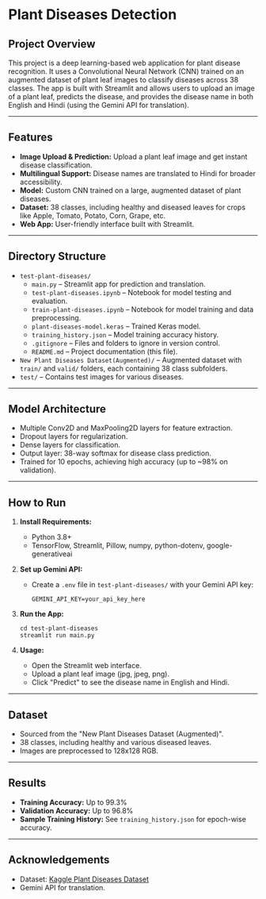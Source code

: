 # Plant Diseases Detection

## Project Overview

This project is a deep learning-based web application for plant disease recognition. It uses a Convolutional Neural Network (CNN) trained on an augmented dataset of plant leaf images to classify diseases across 38 classes. The app is built with Streamlit and allows users to upload an image of a plant leaf, predicts the disease, and provides the disease name in both English and Hindi (using the Gemini API for translation).

---

## Features

- **Image Upload & Prediction:** Upload a plant leaf image and get instant disease classification.
- **Multilingual Support:** Disease names are translated to Hindi for broader accessibility.
- **Model:** Custom CNN trained on a large, augmented dataset of plant diseases.
- **Dataset:** 38 classes, including healthy and diseased leaves for crops like Apple, Tomato, Potato, Corn, Grape, etc.
- **Web App:** User-friendly interface built with Streamlit.

---

## Directory Structure

- `test-plant-diseases/`
  - `main.py` – Streamlit app for prediction and translation.
  - `test-plant-diseases.ipynb` – Notebook for model testing and evaluation.
  - `train-plant-diseases.ipynb` – Notebook for model training and data preprocessing.
  - `plant-diseases-model.keras` – Trained Keras model.
  - `training_history.json` – Model training accuracy history.
  - `.gitignore` – Files and folders to ignore in version control.
  - `README.md` – Project documentation (this file).
- `New Plant Diseases Dataset(Augmented)/` – Augmented dataset with `train/` and `valid/` folders, each containing 38 class subfolders.
- `test/` – Contains test images for various diseases.

---

## Model Architecture

- Multiple Conv2D and MaxPooling2D layers for feature extraction.
- Dropout layers for regularization.
- Dense layers for classification.
- Output layer: 38-way softmax for disease class prediction.
- Trained for 10 epochs, achieving high accuracy (up to ~98% on validation).

---

## How to Run

1. **Install Requirements:**
   - Python 3.8+
   - TensorFlow, Streamlit, Pillow, numpy, python-dotenv, google-generativeai

2. **Set up Gemini API:**
   - Create a `.env` file in `test-plant-diseases/` with your Gemini API key:
     ```
     GEMINI_API_KEY=your_api_key_here
     ```

3. **Run the App:**
   ```
   cd test-plant-diseases
   streamlit run main.py
   ```

4. **Usage:**
   - Open the Streamlit web interface.
   - Upload a plant leaf image (jpg, jpeg, png).
   - Click "Predict" to see the disease name in English and Hindi.

---

## Dataset

- Sourced from the "New Plant Diseases Dataset (Augmented)".
- 38 classes, including healthy and various diseased leaves.
- Images are preprocessed to 128x128 RGB.

---

## Results

- **Training Accuracy:** Up to 99.3%
- **Validation Accuracy:** Up to 96.8%
- **Sample Training History:** See `training_history.json` for epoch-wise accuracy.

---

## Acknowledgements

- Dataset: [Kaggle Plant Diseases Dataset](https://www.kaggle.com/datasets/vipoooool/new-plant-diseases-dataset)
- Gemini API for translation.

